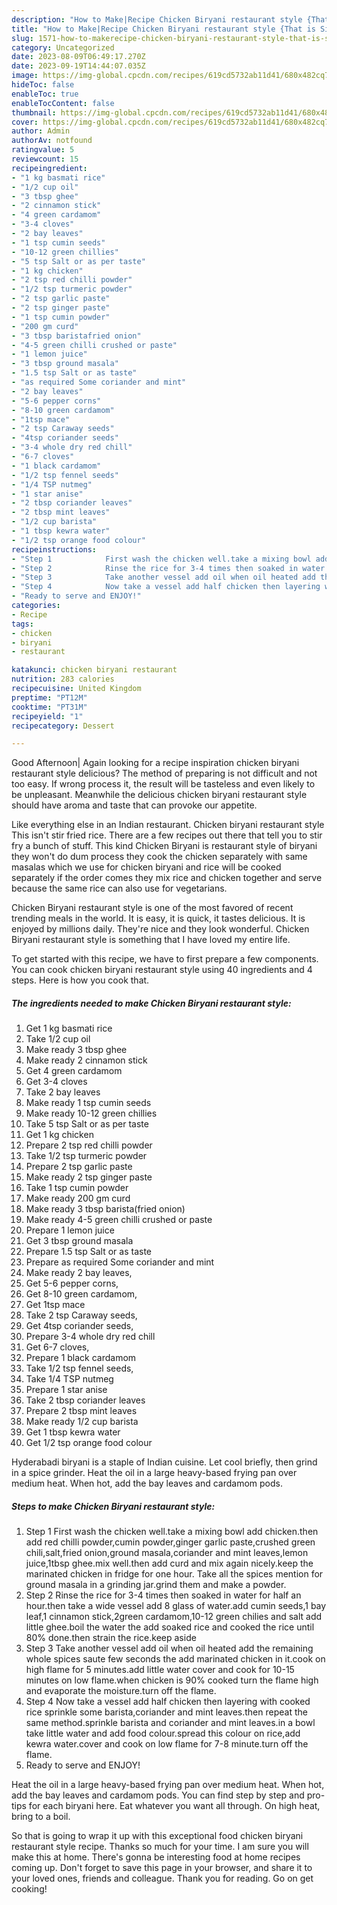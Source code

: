 ```yaml
---
description: "How to Make|Recipe Chicken Biryani restaurant style {That is Simple"
title: "How to Make|Recipe Chicken Biryani restaurant style {That is Simple"
slug: 1571-how-to-makerecipe-chicken-biryani-restaurant-style-that-is-simple
category: Uncategorized
date: 2023-08-09T06:49:17.270Z
date: 2023-09-19T14:44:07.035Z
image: https://img-global.cpcdn.com/recipes/619cd5732ab11d41/680x482cq70/chicken-biryani-restaurant-style-recipe-main-photo.jpg
hideToc: false
enableToc: true
enableTocContent: false
thumbnail: https://img-global.cpcdn.com/recipes/619cd5732ab11d41/680x482cq70/chicken-biryani-restaurant-style-recipe-main-photo.jpg
cover: https://img-global.cpcdn.com/recipes/619cd5732ab11d41/680x482cq70/chicken-biryani-restaurant-style-recipe-main-photo.jpg
author: Admin
authorAv: notfound
ratingvalue: 5
reviewcount: 15
recipeingredient:
- "1 kg basmati rice"
- "1/2 cup oil"
- "3 tbsp ghee"
- "2 cinnamon stick"
- "4 green cardamom"
- "3-4 cloves"
- "2 bay leaves"
- "1 tsp cumin seeds"
- "10-12 green chillies"
- "5 tsp Salt or as per taste"
- "1 kg chicken"
- "2 tsp red chilli powder"
- "1/2 tsp turmeric powder"
- "2 tsp garlic paste"
- "2 tsp ginger paste"
- "1 tsp cumin powder"
- "200 gm curd"
- "3 tbsp baristafried onion"
- "4-5 green chilli crushed or paste"
- "1 lemon juice"
- "3 tbsp ground masala"
- "1.5 tsp Salt or as taste"
- "as required Some coriander and mint"
- "2 bay leaves"
- "5-6 pepper corns"
- "8-10 green cardamom"
- "1tsp mace"
- "2 tsp Caraway seeds"
- "4tsp coriander seeds"
- "3-4 whole dry red chill"
- "6-7 cloves"
- "1 black cardamom"
- "1/2 tsp fennel seeds"
- "1/4 TSP nutmeg"
- "1 star anise"
- "2 tbsp coriander leaves"
- "2 tbsp mint leaves"
- "1/2 cup barista"
- "1 tbsp kewra water"
- "1/2 tsp orange food colour"
recipeinstructions:
- "Step 1            First wash the chicken well.take a mixing bowl add chicken.then add red chilli powder,cumin powder,ginger garlic paste,crushed green chili,salt,fried onion,ground masala,coriander and mint leaves,lemon juice,1tbsp ghee.mix well.then add curd and mix again nicely.keep the marinated chicken in fridge for one hour. Take all the spices mention for ground masala in a grinding jar.grind them and make a powder."
- "Step 2            Rinse the rice for 3-4 times then soaked in water for half an hour.then take a wide vessel add 8 glass of water.add cumin seeds,1 bay leaf,1 cinnamon stick,2green cardamom,10-12 green chilies and salt add little ghee.boil the water the add soaked rice and cooked the rice until 80% done.then strain the rice.keep aside"
- "Step 3            Take another vessel add oil when oil heated add the remaining whole spices saute few seconds the add marinated chicken in it.cook on high flame for 5 minutes.add little water cover and cook for 10-15 minutes on low flame.when chicken is 90% cooked turn the flame high and evaporate the moisture.turn off the flame."
- "Step 4            Now take a vessel add half chicken then layering with cooked rice sprinkle some barista,coriander and mint leaves.then repeat the same method.sprinkle barista and coriander and mint leaves.in a bowl take little water and add food colour.spread this colour on rice,add kewra water.cover and cook on low flame for 7-8 minute.turn off the flame."
- "Ready to serve and ENJOY!"
categories:
- Recipe
tags:
- chicken
- biryani
- restaurant

katakunci: chicken biryani restaurant 
nutrition: 283 calories
recipecuisine: United Kingdom
preptime: "PT12M"
cooktime: "PT31M"
recipeyield: "1"
recipecategory: Dessert

---
```



Good Afternoon| Again looking for a recipe inspiration chicken biryani restaurant style delicious? The method of preparing is not difficult and not too easy. If wrong process it, the result will be tasteless and even likely to be unpleasant. Meanwhile the delicious chicken biryani restaurant style should have aroma and taste that can provoke our appetite.





Like everything else in an Indian restaurant. Chicken biryani restaurant style This isn&#39;t stir fried rice. There are a few recipes out there that tell you to stir fry a bunch of stuff. This kind Chicken Biryani is restaurant style of biryani they won&#39;t do dum process they cook the chicken separately with same masalas which we use for chicken biryani and rice will be cooked separately if the order comes they mix rice and chicken together and serve because the same rice can also use for vegetarians.

Chicken Biryani restaurant style is one of the most favored of recent trending meals in the world. It is easy, it is quick, it tastes delicious. It is enjoyed by millions daily. They're nice and they look wonderful. Chicken Biryani restaurant style is something that I have loved my entire life.


To get started with this recipe, we have to first prepare a few components. You can cook chicken biryani restaurant style using 40 ingredients and 4 steps. Here is how you cook that.

<!--inarticleads1-->

##### The ingredients needed to make Chicken Biryani restaurant style:

1. Get 1 kg basmati rice
1. Take 1/2 cup oil
1. Make ready 3 tbsp ghee
1. Make ready 2 cinnamon stick
1. Get 4 green cardamom
1. Get 3-4 cloves
1. Take 2 bay leaves
1. Make ready 1 tsp cumin seeds
1. Make ready 10-12 green chillies
1. Take 5 tsp Salt or as per taste
1. Get 1 kg chicken
1. Prepare 2 tsp red chilli powder
1. Take 1/2 tsp turmeric powder
1. Prepare 2 tsp garlic paste
1. Make ready 2 tsp ginger paste
1. Take 1 tsp cumin powder
1. Make ready 200 gm curd
1. Make ready 3 tbsp barista(fried onion)
1. Make ready 4-5 green chilli crushed or paste
1. Prepare 1 lemon juice
1. Get 3 tbsp ground masala
1. Prepare 1.5 tsp Salt or as taste
1. Prepare as required Some coriander and mint
1. Make ready 2 bay leaves,
1. Get 5-6 pepper corns,
1. Get 8-10 green cardamom,
1. Get 1tsp mace
1. Take 2 tsp Caraway seeds,
1. Get 4tsp coriander seeds,
1. Prepare 3-4 whole dry red chill
1. Get 6-7 cloves,
1. Prepare 1 black cardamom
1. Take 1/2 tsp fennel seeds,
1. Take 1/4 TSP nutmeg
1. Prepare 1 star anise
1. Take 2 tbsp coriander leaves
1. Prepare 2 tbsp mint leaves
1. Make ready 1/2 cup barista
1. Get 1 tbsp kewra water
1. Get 1/2 tsp orange food colour


Hyderabadi biryani is a staple of Indian cuisine. Let cool briefly, then grind in a spice grinder. Heat the oil in a large heavy-based frying pan over medium heat. When hot, add the bay leaves and cardamom pods. 

<!--inarticleads2-->

##### Steps to make Chicken Biryani restaurant style:

1. Step 1            First wash the chicken well.take a mixing bowl add chicken.then add red chilli powder,cumin powder,ginger garlic paste,crushed green chili,salt,fried onion,ground masala,coriander and mint leaves,lemon juice,1tbsp ghee.mix well.then add curd and mix again nicely.keep the marinated chicken in fridge for one hour. Take all the spices mention for ground masala in a grinding jar.grind them and make a powder.
1. Step 2            Rinse the rice for 3-4 times then soaked in water for half an hour.then take a wide vessel add 8 glass of water.add cumin seeds,1 bay leaf,1 cinnamon stick,2green cardamom,10-12 green chilies and salt add little ghee.boil the water the add soaked rice and cooked the rice until 80% done.then strain the rice.keep aside
1. Step 3            Take another vessel add oil when oil heated add the remaining whole spices saute few seconds the add marinated chicken in it.cook on high flame for 5 minutes.add little water cover and cook for 10-15 minutes on low flame.when chicken is 90% cooked turn the flame high and evaporate the moisture.turn off the flame.
1. Step 4            Now take a vessel add half chicken then layering with cooked rice sprinkle some barista,coriander and mint leaves.then repeat the same method.sprinkle barista and coriander and mint leaves.in a bowl take little water and add food colour.spread this colour on rice,add kewra water.cover and cook on low flame for 7-8 minute.turn off the flame.
1. Ready to serve and ENJOY!

Heat the oil in a large heavy-based frying pan over medium heat. When hot, add the bay leaves and cardamom pods. You can find step by step and pro-tips for each biryani here. Eat whatever you want all through. On high heat, bring to a boil. 

So that is going to wrap it up with this exceptional food chicken biryani restaurant style recipe. Thanks so much for your time. I am sure you will make this at home. There's gonna be interesting food at home recipes coming up. Don't forget to save this page in your browser, and share it to your loved ones, friends and colleague. Thank you for reading. Go on get cooking!
